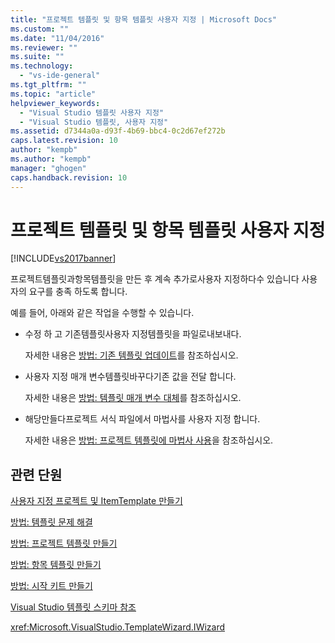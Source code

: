 ```yaml
---
title: "프로젝트 템플릿 및 항목 템플릿 사용자 지정 | Microsoft Docs"
ms.custom: ""
ms.date: "11/04/2016"
ms.reviewer: ""
ms.suite: ""
ms.technology: 
  - "vs-ide-general"
ms.tgt_pltfrm: ""
ms.topic: "article"
helpviewer_keywords: 
  - "Visual Studio 템플릿 사용자 지정"
  - "Visual Studio 템플릿, 사용자 지정"
ms.assetid: d7344a0a-d93f-4b69-bbc4-0c2d67ef272b
caps.latest.revision: 10
author: "kempb"
ms.author: "kempb"
manager: "ghogen"
caps.handback.revision: 10
---
```

# 프로젝트 템플릿 및 항목 템플릿 사용자 지정
[!INCLUDE[vs2017banner](../code-quality/includes/vs2017banner.md)]

프로젝트템플릿과항목템플릿을 만든 후 계속 추가로사용자 지정하다수 있습니다 사용자의 요구를 충족 하도록 합니다.  
  
 예를 들어, 아래와 같은 작업을 수행할 수 있습니다.  
  
-   수정 하 고 기존템플릿사용자 지정템플릿을 파일로내보내다.  
  
     자세한 내용은 [방법: 기존 템플릿 업데이트](../ide/how-to-update-existing-templates.md)를 참조하십시오.  
  
-   사용자 지정 매개 변수템플릿바꾸다기존 값을 전달 합니다.  
  
     자세한 내용은 [방법: 템플릿 매개 변수 대체](../ide/how-to-substitute-parameters-in-a-template.md)를 참조하십시오.  
  
-   해당만들다프로젝트 서식 파일에서 마법사를 사용자 지정 합니다.  
  
     자세한 내용은 [방법: 프로젝트 템플릿에 마법사 사용](../extensibility/how-to-use-wizards-with-project-templates.md)을 참조하십시오.  
  
## 관련 단원  
 [사용자 지정 프로젝트 및 ItemTemplate 만들기](../ide/creating-project-and-item-templates.md)  
  
 [방법: 템플릿 문제 해결](../ide/how-to-troubleshoot-templates.md)  
  
 [방법: 프로젝트 템플릿 만들기](../ide/how-to-create-project-templates.md)  
  
 [방법: 항목 템플릿 만들기](../ide/how-to-create-item-templates.md)  
  
 [방법: 시작 키트 만들기](../ide/how-to-create-starter-kits.md)  
  
 [Visual Studio 템플릿 스키마 참조](../extensibility/visual-studio-template-schema-reference.md)  
  
 <xref:Microsoft.VisualStudio.TemplateWizard.IWizard>